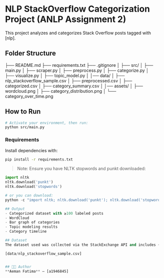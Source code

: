 # NLP StackOverflow Categorization Project (ANLP Assignment 2)

This project analyzes and categorizes Stack Overflow posts tagged with [nlp].

## Folder Structure


├── README.md
├── requirements.txt
├── .gitignore
│
├── src/
│   ├── main.py
│   ├── scraper.py
│   ├── preprocess.py
│   ├── categorize.py
│   ├── visualize.py
│   ├── topic_model.py
│
│── data/
│   ├── nlp_stackoverflow_sample.csv
│   ├── preprocessed.csv
│   ├── categorized.csv
│   ├── category_summary.csv
│
│── assets/
│   ├── wordcloud.png
│   ├── category_distribution.png
│   └── category_over_time.png


## How to Run

```bash
# Activate your environment, then run:
python src/main.py
```

### Requirements
Install dependencies with:

```bash
pip install -r requirements.txt
```

> Note: Ensure you have NLTK stopwords and punkt downloaded:
```python
import nltk
nltk.download('punkt')
nltk.download('stopwords')

# or you can download: 
python -c "import nltk; nltk.download('punkt'); nltk.download('stopwords')"

## Output
- Categorized dataset with ≥100 labeled posts
- WordCloud
- Bar graph of categories
- Topic modeling results
- Category timeline

## Dataset
The dataset used was collected via the StackExchange API and includes ~6,248 posts. You can find the dataset and all outputs here:

[data/nlp_stackoverflow_sample.csv]


## 👩‍💻 Author
**Aeman Fatima** — [a1946845]
